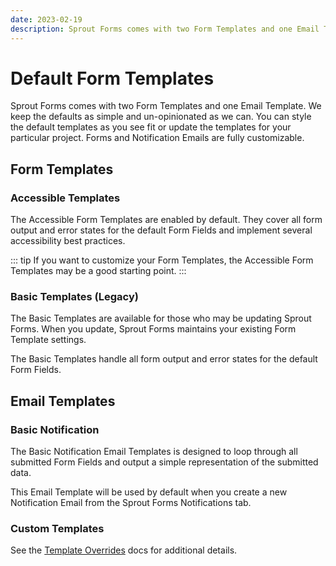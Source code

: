 ```yaml
---
date: 2023-02-19
description: Sprout Forms comes with two Form Templates and one Email Template. We keep the defaults as simple and un-opinionated as we can.
---
```


# Default Form Templates

Sprout Forms comes with two Form Templates and one Email Template. We keep the defaults as simple and un-opinionated as we can. You can style the default templates as you see fit or update the templates for your particular project. Forms and Notification Emails are fully customizable.

## Form Templates

### Accessible Templates

The Accessible Form Templates are enabled by default. They cover all form output and error states for the default Form Fields and implement several accessibility best practices.

::: tip
If you want to customize your Form Templates, the Accessible Form Templates may be a good starting point.
:::

### Basic Templates (Legacy)

The Basic Templates are available for those who may be updating Sprout Forms. When you update, Sprout Forms maintains your existing Form Template settings.

The Basic Templates handle all form output and error states for the default Form Fields.

## Email Templates

### Basic Notification

The Basic Notification Email Templates is designed to loop through all submitted Form Fields and output a simple representation of the submitted data.

This Email Template will be used by default when you create a new Notification Email from the Sprout Forms Notifications tab.

### Custom Templates

See the [Template Overrides](../email/template-overrides.md) docs for additional details.
